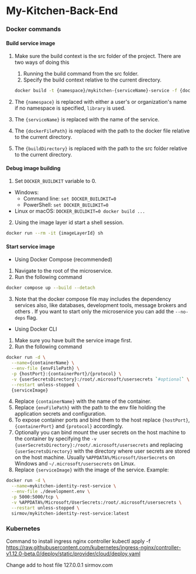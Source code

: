 # My-Kitchen-Back-End

### Docker commands

#### Build service image
1. Make sure the build context is the src folder of the project. There are two ways of doing this
    1. Running the build command from the src folder.
    2. Specify the build context relative to the current directory.
    ```bash
    docker build -t {namespace}/mykitchen-{serviceName}-service -f {dockerFilePath} {buildDirectory}
    ```
2. The `{namespace}` is replaced with either a user's or organization's name if no namespace is specified, `library` is used.

5. The `{serviceName}` is replaced with the name of the service.

5. The `{dockerFilePath}` is replaced with the path to the docker file relative to the current directory.

6. The `{buildDirectory}` is replaced with the path to the src folder relative to the current directory.

#### Debug image building

1. Set `DOCKER_BUILDKIT` variable to 0.
- Windows: 
    - Command line: `set DOCKER_BUILDKIT=0`
    - PowerShell: `set DOCKER_BUILDKIT=0`
- Linux or macOS: `DOCKER_BUILDKIT=0 docker build ...`
2. Using the image layer id start a shell session.
```bash
docker run --rm -it {imageLayerId} sh
```

#### Start service image
- Using Docker Compose (recommended)
1. Navigate to the root of the microservice.
2. Run the following command
```bash
docker compose up --build --detach
```
3. Note that the docker compose file may includes the dependency services also, like databases, development tools,
message brokers and others . If you want to start only the microservice you can add the `--no-deps` flag.

- Using Docker CLI
1. Make sure you have built the service image first.
2. Run the following command
```bash
docker run -d \
  --name={containerName} \
  --env-file {envFilePath} \
  -p {hostPort}:{containerPort}/{protocol} \
  -v {userSecretsDirectory}:/root/.microsoft/usersecrets `#optional` \
  --restart unless-stopped \
  {serviceImage}
```
4. Replace `{containerName}` with the name of the container.
5. Replace `{envFilePath}` with the path to the env file holding the application secrets and configuration.
6. To expose container ports and bind them to the host replace `{hostPort}`, `{containerPort}` and `{protocol}` accordingly.
7. Optionally you can bind mount the user secrets on the host machine to the container by specifying the
`-v {userSecretsDirectory}:/root/.microsoft/usersecrets` and replacing `{userSecretsDirectory}` with the directory
where user secrets are stored on the host machine. Usually `%APPDATA%/Microsoft/UserSecrets` on Windows
and `~/.microsoft/usersecrets` on Linux.
8. Replace `{serviceImage}` with the image of the service.
Example:

```bash
docker run -d \
  --name=mykitchen-identity-rest-service \
  --env-file ./development.env \
  -p 5000:5000/tcp \
  -v %APPDATA%/Microsoft/UserSecrets:/root/.microsoft/usersecrets \
  --restart unless-stopped \
  sirmov/mykitchen-identity-rest-service:latest
```


### Kubernetes

Command to install ingress nginx controller
kubectl apply -f https://raw.githubusercontent.com/kubernetes/ingress-nginx/controller-v1.12.0-beta.0/deploy/static/provider/cloud/deploy.yaml

Change add to host file 127.0.0.1 sirmov.com

